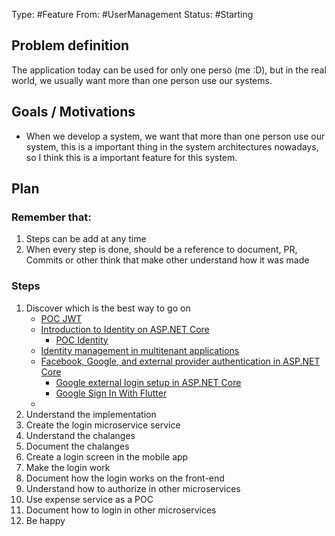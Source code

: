 Type: #Feature
From: #UserManagement
Status: #Starting

## Problem definition
The application today can be used for only one perso (me :D), but in the real world, we usually want more than one person use our systems.

## Goals / Motivations

- When we develop a system, we want that more than one person use our system, this is a important thing in the system architectures nowadays, so I think this is a important feature for this system.




## Plan
### Remember that:
1. Steps can be add at any time
2. When every step is done, should be a reference to document, PR, Commits or other think that make other understand how it was made 

### Steps
 1. Discover which is the best way to go on
	- [POC JWT](https://github.com/gumberss/LearnLanguages/tree/master/C%23/POCs/Authentication/Auth-POC)
	- [Introduction to Identity on ASP.NET Core](https://docs.microsoft.com/en-us/aspnet/core/security/authentication/identity?view=aspnetcore-6.0&tabs=visual-studio)
		- [POC Identity](https://github.com/gumberss/LearnLanguages/tree/master/C%23/POCs/Authentication/Identity)
	- [Identity management in multitenant applications](https://docs.microsoft.com/en-us/azure/architecture/multitenant-identity/)
	- [Facebook, Google, and external provider authentication in ASP.NET Core](https://docs.microsoft.com/en-us/aspnet/core/security/authentication/social/?view=aspnetcore-6.0&tabs=visual-studio)
		- [Google external login setup in ASP.NET Core](https://docs.microsoft.com/en-us/aspnet/core/security/authentication/social/google-logins?view=aspnetcore-6.0)
		- [Google Sign In With Flutter](https://medium.flutterdevs.com/google-sign-in-with-flutter-8960580dec96)
	- 
1.  Understand the implementation
1. Create the login microservice service
1. Understand the chalanges
1. Document the chalanges
1. Create a login screen in the mobile app
1. Make the login work
1. Document how the login works on the front-end
1. Understand how to authorize in other microservices
1. Use expense service as a POC
1. Document how to login in other microservices
1. Be happy
